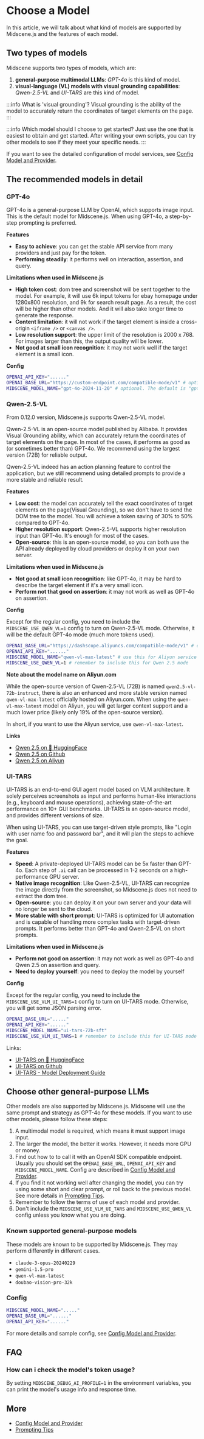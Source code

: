 # Choose a Model

In this article, we will talk about what kind of models are supported by Midscene.js and the features of each model.

## Two types of models

Midscene supports two types of models, which are:

1. **general-purpose multimodal LLMs**: *GPT-4o* is this kind of model.
2. **visual-language (VL) models with visual grounding capabilities**: *Qwen-2.5-VL* and *UI-TARS* are this kind of model.

:::info What is 'visual grounding'?
Visual grounding is the ability of the model to accurately return the coordinates of target elements on the page.
:::

:::info Which model should I choose to get started?
Just use the one that is easiest to obtain and get started. After writing your own scripts, you can try other models to see if they meet your specific needs.
:::

If you want to see the detailed configuration of model services, see [Config Model and Provider](./model-provider).

## The recommended models in detail

### GPT-4o

GPT-4o is a general-purpose LLM by OpenAI, which supports image input. This is the default model for Midscene.js. When using GPT-4o, a step-by-step prompting is preferred.

**Features**

- **Easy to achieve**: you can get the stable API service from many providers and just pay for the token.
- **Performing steadily**: it performs well on interaction, assertion, and query.

**Limitations when used in Midscene.js**

- **High token cost**: dom tree and screenshot will be sent together to the model. For example, it will use 6k input tokens for ebay homepage under 1280x800 resolution, and 9k for search result page. As a result, the cost will be higher than other models. And it will also take longer time to generate the response.
- **Content limitation**: it will not work if the target element is inside a cross-origin `<iframe />` or `<canvas />`.
- **Low resolution support**: the upper limit of the resolution is 2000 x 768. For images larger than this, the output quality will be lower.
- **Not good at small icon recognition**: it may not work well if the target element is a small icon.

**Config**

```bash
OPENAI_API_KEY="......"
OPENAI_BASE_URL="https://custom-endpoint.com/compatible-mode/v1" # optional, if you want an endpoint other than the default one from OpenAI.
MIDSCENE_MODEL_NAME="gpt-4o-2024-11-20" # optional. The default is "gpt-4o".
```

### Qwen-2.5-VL

From 0.12.0 version, Midscene.js supports Qwen-2.5-VL model.

Qwen-2.5-VL is an open-source model published by Alibaba. It provides Visual Grounding ability, which can accurately return the coordinates of target elements on the page. In most of the cases, it performs as good as (or sometimes better than) GPT-4o. We recommend using the largest version (72B) for reliable output.

Qwen-2.5-VL indeed has an action planning feature to control the application, but we still recommend using detailed prompts to provide a more stable and reliable result.

**Features**

- **Low cost**: the model can accurately tell the exact coordinates of target elements on the page(Visual Grounding), so we don't have to send the DOM tree to the model. You will achieve a token saving of 30% to 50% compared to GPT-4o.
- **Higher resolution support**: Qwen-2.5-VL supports higher resolution input than GPT-4o. It's enough for most of the cases.
- **Open-source**: this is an open-source model, so you can both use the API already deployed by cloud providers or deploy it on your own server.

**Limitations when used in Midscene.js**

- **Not good at small icon recognition**: like GPT-4o, it may be hard to describe the target element if it's a very small icon.
- **Perform not that good on assertion**: it may not work as well as GPT-4o on assertion. 

**Config**

Except for the regular config, you need to include the `MIDSCENE_USE_QWEN_VL=1` config to turn on Qwen-2.5-VL mode. Otherwise, it will be the default GPT-4o mode (much more tokens used).

```bash
OPENAI_BASE_URL="https://dashscope.aliyuncs.com/compatible-mode/v1" # or any endpoint from other providers.
OPENAI_API_KEY="......"
MIDSCENE_MODEL_NAME="qwen-vl-max-latest" # use this for Aliyun service
MIDSCENE_USE_QWEN_VL=1 # remember to include this for Qwen 2.5 mode
```

**Note about the model name on Aliyun.com**

⁠While the open-source version of Qwen-2.5-VL (72B) is named `qwen2.5-vl-72b-instruct`, there is also an enhanced and more stable version named `qwen-vl-max-latest` officially hosted on Aliyun.com. When using the `qwen-vl-max-latest` model on Aliyun, you will get larger context support and a much lower price (likely only 19% of the open-source version).

In short, if you want to use the Aliyun service, use `qwen-vl-max-latest`.

**Links**
- [Qwen 2.5 on 🤗 HuggingFace](https://huggingface.co/Qwen/Qwen2.5-VL-72B-Instruct)
- [Qwen 2.5 on Github](https://github.com/QwenLM/Qwen2.5-VL)
- [Qwen 2.5 on Aliyun](https://bailian.console.aliyun.com/#/model-market/detail/qwen-vl-max-latest)

### UI-TARS

UI-TARS is an end-to-end GUI agent model based on VLM architecture. It solely perceives screenshots as input and performs human-like interactions (e.g., keyboard and mouse operations), achieving state-of-the-art performance on 10+ GUI benchmarks. UI-TARS is an open-source model, and provides different versions of size. 

When using UI-TARS, you can use target-driven style prompts, like "Login with user name foo and password bar", and it will plan the steps to achieve the goal.

**Features**

- **Speed**: A private-deployed UI-TARS model can be 5x faster than GPT-4o. Each step of `.ai` call can be processed in 1-2 seconds on a high-performance GPU server.
- **Native image recognition**: Like Qwen-2.5-VL, UI-TARS can recognize the image directly from the screenshot, so Midscene.js does not need to extract the dom tree.
- **Open-source**: you can deploy it on your own server and your data will no longer be sent to the cloud.
- **More stable with short prompt**: ⁠UI-TARS is optimized for UI automation and is capable of handling more complex tasks with target-driven prompts. It performs better than GPT-4o and Qwen-2.5-VL on short prompts.

**Limitations when used in Midscene.js**

- **Perform not good on assertion**: it may not work as well as GPT-4o and Qwen 2.5 on assertion and query.
- **Need to deploy yourself**: you need to deploy the model by yourself

**Config**

Except for the regular config, you need to include the `MIDSCENE_USE_VLM_UI_TARS=1` config to turn on UI-TARS mode. Otherwise, you will get some JSON parsing error.

```bash
OPENAI_BASE_URL="....."
OPENAI_API_KEY="......" 
MIDSCENE_MODEL_NAME="ui-tars-72b-sft"
MIDSCENE_USE_VLM_UI_TARS=1 # remember to include this for UI-TARS mode !
```

Links:
- [UI-TARS on 🤗 HuggingFace](https://huggingface.co/bytedance-research/UI-TARS-72B-SFT)
- [UI-TARS on Github](https://github.com/bytedance/ui-tars)
- [UI-TARS - Model Deployment Guide](https://juniper-switch-f10.notion.site/UI-TARS-Model-Deployment-Guide-17b5350241e280058e98cea60317de71)

## Choose other general-purpose LLMs

Other models are also supported by Midscene.js. Midscene will use the same prompt and strategy as GPT-4o for these models. If you want to use other models, please follow these steps:

1. A multimodal model is required, which means it must support image input.
1. The larger the model, the better it works. However, it needs more GPU or money.
1. Find out how to to call it with an OpenAI SDK compatible endpoint. Usually you should set the `OPENAI_BASE_URL`, `OPENAI_API_KEY` and `MIDSCENE_MODEL_NAME`. Config are described in [Config Model and Provider](./model-provider).
1. If you find it not working well after changing the model, you can try using some short and clear prompt, or roll back to the previous model. See more details in [Prompting Tips](./prompting-tips).
1. Remember to follow the terms of use of each model and provider.
1. Don't include the `MIDSCENE_USE_VLM_UI_TARS` and `MIDSCENE_USE_QWEN_VL` config unless you know what you are doing.

### Known supported general-purpose models

These models are known to be supported by Midscene.js. They may perform differently in different cases.

- `claude-3-opus-20240229`
- `gemini-1.5-pro`
- `qwen-vl-max-latest`
- `doubao-vision-pro-32k`

### Config

```bash
MIDSCENE_MODEL_NAME="....."
OPENAI_BASE_URL="......"
OPENAI_API_KEY="......"
```

For more details and sample config, see [Config Model and Provider](./model-provider).

## FAQ

### How can i check the model's token usage?

By setting `MIDSCENE_DEBUG_AI_PROFILE=1` in the environment variables, you can print the model's usage info and response time.

## More

* [Config Model and Provider](./model-provider)
* [Prompting Tips](./prompting-tips)
